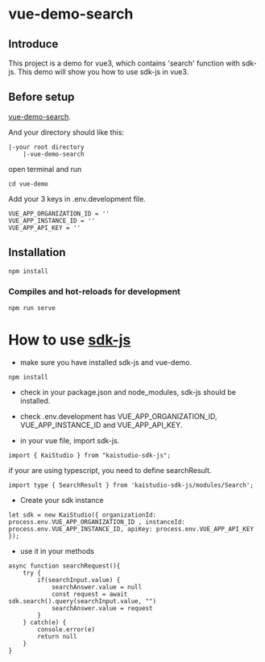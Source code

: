 # vue-demo-search

## Introduce
This project is a demo for vue3, which contains 'search' function with sdk-js. This demo will show you how to use sdk-js in vue3.

## Before setup
[vue-demo-search](https://github.com/k-ai-Documentation/vue-demo-search).

And your directory should like this:
```
|-your root directory
    |-vue-demo-search
```
open terminal and run
```
cd vue-demo
```
Add your 3 keys in .env.development file.
```
VUE_APP_ORGANIZATION_ID = ''
VUE_APP_INSTANCE_ID = ''
VUE_APP_API_KEY = ''
```

## Installation
```
npm install
```

### Compiles and hot-reloads for development
```
npm run serve
```

# How to use [sdk-js](https://github.com/k-ai-Documentation/sdk-js)

+ make sure you have installed sdk-js and vue-demo.
```
npm install
```
+ check in your package.json and node_modules, sdk-js should be installed.

+ check .env.development has VUE_APP_ORGANIZATION_ID, VUE_APP_INSTANCE_ID and VUE_APP_API_KEY.

+ in your vue file, import sdk-js.
```
import { KaiStudio } from "kaistudio-sdk-js";
```
if your are using typescript, you need to define searchResult.
```
import type { SearchResult } from 'kaistudio-sdk-js/modules/Search';
```
+ Create your sdk instance
````
let sdk = new KaiStudio({ organizationId: process.env.VUE_APP_ORGANIZATION_ID , instanceId: process.env.VUE_APP_INSTANCE_ID, apiKey: process.env.VUE_APP_API_KEY });
````

+ use it in your methods
```
async function searchRequest(){
    try {
        if(searchInput.value) {
            searchAnswer.value = null
            const request = await sdk.search().query(searchInput.value, "")
            searchAnswer.value = request
        }
    } catch(e) {
        console.error(e)
        return null
    }
}
```
